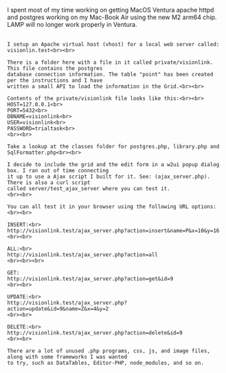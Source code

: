 <p>
    I spent most of my time working on getting MacOS Ventura apache httpd and postgres working on my
    Mac-Book Air using the new M2 arm64 chip. LAMP will no longer work properly in Ventura.<br><br>

    I setup an Apache virtual host (vhost) for a local web server called: visionlin.test<br><br>

    There is a folder here with a file in it called private/visionlink. This file contains the postgres
    database connection information. The table "point" has been created per the instructions and I have
    written a small API to load the information in the Grid.<br><br>

    Contents of the private/visionlink file looks like this:<br><br>
    HOST=127.0.0.1<br>
    PORT=5432<br>
    DBNAME=visionlink<br>
    USER=visionlink<br>
    PASSWORD=trialtask<br>
    <br><br>
    
    Take a lookup at the classes folder for postgres.php, library.php and SqlFormatter.php<br><br>

    I decide to include the grid and the edit form in a w2ui popup dialog box. I ran out of time connecting
    it up to use a Ajax script I built for it. See: (ajax_server.php). There is also a curl script
    called server/test_ajax_server where you can test it.
    <br><br>

    You can all test it in your browser using the following URL options:<br><br>

    INSERT:<br>
    http://visionlink.test/ajax_server.php?action=insert&name=P&x=10&y=16
    <br><br>

    ALL:<br>
    http://visionlink.test/ajax_server.php?action=all
    <br><br><br>

    GET:
    http://visionlink.test/ajax_server.php?action=get&id=9
    <br><br>

    UPDATE:<br>
    http://visionlink.test/ajax_server.php?action=update&id=9&name=Z&x=4&y=2
    <br><br>

    DELETE:<br>
    http://visionlink.test/ajax_server.php?action=delete&id=9
    <br><br>
    
    There are a lot of unused .php programs, css, js, and image files, along with some frameworks I was wanted
    to try, such as DataTables, Editor-PHP, node_modules, and so on.
</p>